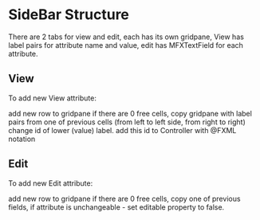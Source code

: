 # SideBar Structure
There are 2 tabs for view and edit, each has its own gridpane, View has label pairs for attribute name and value, edit has MFXTextField for each attribute.

## View 

To add new View attribute:

add new row to gridpane if there are 0 free cells,
copy gridpane with label pairs from one of previous cells (from left to left side, from right to right)
change id of lower (value) label.
add this id to Controller with @FXML notation

## Edit 

To add new Edit attribute:

add new row to gridpane if there are 0 free cells,
copy one of previous fields, if attribute is unchangeable - set editable property to false.

